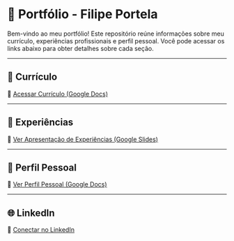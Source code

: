 # 💼 Portfólio - Filipe Portela

Bem-vindo ao meu portfólio! Este repositório reúne informações sobre meu currículo, experiências profissionais e perfil pessoal. Você pode acessar os links abaixo para obter detalhes sobre cada seção.

---

## 📄 Currículo

🔗 [Acessar Currículo (Google Docs)](https://docs.google.com/document/d/1DTQAo9F4-kM-NLoRLlWnbqeOAgMZoQnkxlZ3JR-D1oo/edit?usp=sharing)

---

## 🧠 Experiências

🔗 [Ver Apresentação de Experiências (Google Slides)](https://docs.google.com/presentation/d/1PzWjHssBTuI-dqZLR2BiOO_ljqP7MmSufZMEZBidUmE/edit?usp=sharing)

---

## 👤 Perfil Pessoal

🔗 [Ver Perfil Pessoal (Google Docs)](https://docs.google.com/document/d/1ylj_rKnrFBB2jWUv4lfWovFGe0SmF5tZy6QAeXYefKQ/edit?usp=sharing)

---

## 🌐 LinkedIn

🔗 [Conectar no LinkedIn](https://www.linkedin.com/in/filipe-portela-silva-53944a359)


